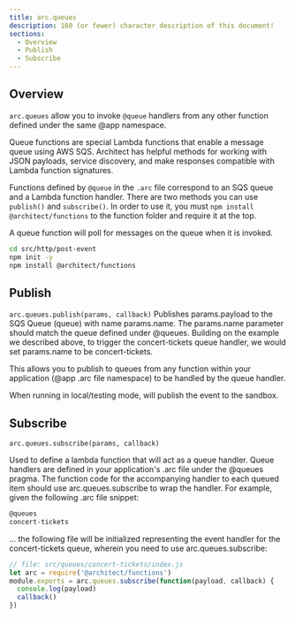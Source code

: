 ```yaml
---
title: arc.queues
description: 160 (or fewer) character description of this document!
sections:
  - Overview
  - Publish
  - Subscribe
---
```


## Overview

`arc.queues` allow you to invoke `@queue` handlers from any other function defined under the same @app namespace. 

Queue functions are special Lambda functions that enable a message queue using AWS SQS. Architect has helpful methods for working with JSON payloads, service discovery, and make responses compatible with Lambda function signatures.

Functions defined by `@queue` in the `.arc` file correspond to an SQS queue and a Lambda function handler. There are two methods you can use `publish()` and `subscribe()`. In order to use it, you must `npm install @architect/functions` to the function folder and require it at the top. 

A queue function will poll for messages on the queue when it is invoked. 

```bash
cd src/http/post-event
npm init -y
npm install @architect/functions
```


## Publish

`arc.queues.publish(params, callback)`
Publishes params.payload to the SQS Queue (queue) with name params.name. The params.name parameter should match the queue defined under @queues. Building on the example we described above, to trigger the concert-tickets queue handler, we would set params.name to be concert-tickets.

This allows you to publish to queues from any function within your application (@app .arc file namespace) to be handled by the queue handler.

When running in local/testing mode, will publish the event to the sandbox.


## Subscribe

`arc.queues.subscribe(params, callback)`

Used to define a lambda function that will act as a queue handler. Queue handlers are defined in your application's .arc file under the @queues pragma. The function code for the accompanying handler to each queued item should use arc.queues.subscribe to wrap the handler. For example, given the following .arc file snippet:

```md
@queues
concert-tickets
```
... the following file will be initialized representing the event handler for the concert-tickets queue, wherein you need to use arc.queues.subscribe:

```js
// file: src/queues/concert-tickets/index.js
let arc = require('@architect/functions')
module.exports = arc.queues.subscribe(function(payload, callback) {
  console.log(payload)
  callback()
})
```
